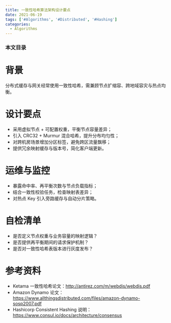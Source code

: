 ```yaml
---
title: 一致性哈希算法架构设计要点
date: 2021-06-19
tags: ['#Algorithms', '#Distributed', '#Hashing']
categories:
  - Algorithms
---
```


### 本文目录
<!-- toc -->

# 背景
分布式缓存与网关经常使用一致性哈希，需兼顾节点扩缩容、跨地域容灾与热点均衡。

# 设计要点
- 采用虚拟节点 + 可配置权重，平衡节点容量差异；
- 引入 CRC32 + Murmur 混合哈希，提升分布均匀性；
- 对跨机房场景增加分区标签，避免跨区流量飘移；
- 提供冗余映射缓存与版本号，简化客户端更新。

# 运维与监控
- 暴露命中率、再平衡次数与节点负载指标；
- 结合一致性校验任务，检查映射表差异；
- 对热点 Key 引入旁路缓存与自动分片策略。

# 自检清单
- 是否定义节点权重与业务容量的映射逻辑？
- 是否提供再平衡期间的请求保护机制？
- 是否对一致性哈希表版本进行灰度发布？

# 参考资料
- Ketama 一致性哈希论文：http://antirez.com/m/webdis/webdis.pdf
- Amazon Dynamo 论文：https://www.allthingsdistributed.com/files/amazon-dynamo-sosp2007.pdf
- Hashicorp Consistent Hashing 说明：https://www.consul.io/docs/architecture/consensus
